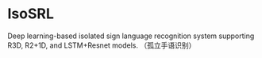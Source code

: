 # IsoSRL
Deep learning-based isolated sign language recognition system supporting R3D, R2+1D, and LSTM+Resnet models. （孤立手语识别）
